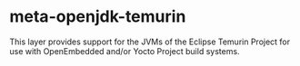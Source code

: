 # meta-openjdk-temurin
This layer provides support for the JVMs of the Eclipse Temurin Project for use with OpenEmbedded and/or Yocto Project build systems.
